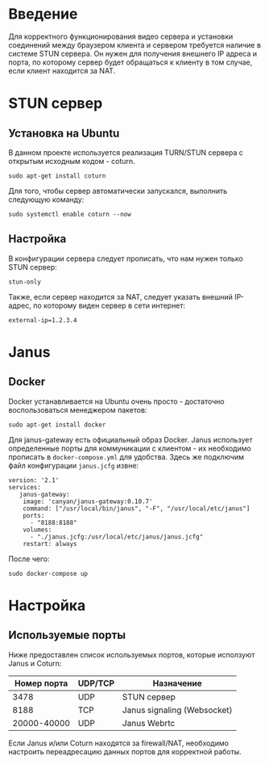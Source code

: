 # Введение
Для корректного функционирования видео сервера и установки соединений между браузером клиента и сервером требуется наличие в системе STUN сервера. Он нужен для получения внешнего IP адреса и порта, по которому сервер будет обращаться к клиенту в том случае, если клиент находится за NAT.
# STUN сервер
## Установка на Ubuntu
В данном проекте используется реализация TURN/STUN сервера с открытым исходным кодом - coturn.
```
sudo apt-get install coturn
```
Для того, чтобы сервер автоматически запускался, выполнить следующую команду:
```
sudo systemctl enable coturn --now
```
## Настройка
В конфигурации сервера следует прописать, что нам нужен только STUN сервер:
```
stun-only
```
Также, если сервер находится за NAT, следует указать внешний IP-адрес, по которому виден сервер в сети интернет:
```
external-ip=1.2.3.4
```
# Janus
## Docker
Docker устанавливается на Ubuntu очень просто - достаточно воспользоваться менеджером пакетов:
```
sudo apt-get install docker
```
Для janus-gateway есть официальный образ Docker. Janus использует определенные порты для коммуникации с клиентом - их необходимо прописать в `docker-compose.yml` для удобства. Здесь же подключим файл конфигурации `janus.jcfg` извне:
```
version: '2.1'
services:
   janus-gateway:
    image: 'canyan/janus-gateway:0.10.7'
    command: ["/usr/local/bin/janus", "-F", "/usr/local/etc/janus"]
    ports:
      - "8188:8188"
    volumes:
      - "./janus.jcfg:/usr/local/etc/janus/janus.jcfg"    
    restart: always
```
После чего:
```
sudo docker-compose up 
```
# Настройка

## Используемые порты
Ниже предоставлен список используемых портов, которые исползуют Janus и Coturn:

|Номер порта  | UDP/TCP | Назначение|
|------------- | ------------- | --|
|3478  | UDP | STUN сервер|
|8188  | TCP | Janus signaling (Websocket)|
|20000-40000 | UDP | Janus Webrtc|

Если Janus и/или Coturn находятся за firewall/NAT, необходимо настроить переадресацию данных портов для корректной работы.
